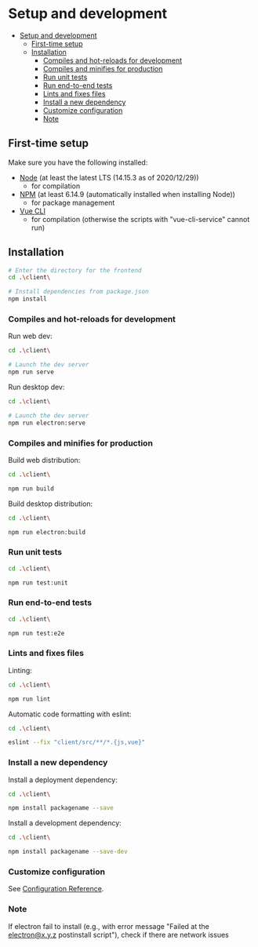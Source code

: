 # Setup and development

- [Setup and development](#setup-and-development)
  - [First-time setup](#first-time-setup)
  - [Installation](#installation)
    - [Compiles and hot-reloads for development](#compiles-and-hot-reloads-for-development)
    - [Compiles and minifies for production](#compiles-and-minifies-for-production)
    - [Run unit tests](#run-unit-tests)
    - [Run end-to-end tests](#run-end-to-end-tests)
    - [Lints and fixes files](#lints-and-fixes-files)
    - [Install a new dependency](#install-a-new-dependency)
    - [Customize configuration](#customize-configuration)
    - [Note](#note)

## First-time setup

Make sure you have the following installed:

- [Node](https://nodejs.org/en/) (at least the latest LTS (14.15.3 as of 2020/12/29))
  - for compilation
- [NPM](https://www.npmjs.com/get-npm) (at least 6.14.9 (automatically installed when installing Node))
  - for package management
- [Vue CLI](https://cli.vuejs.org/)
  - for compilation (otherwise the scripts with "vue-cli-service" cannot run)

## Installation

```bash
# Enter the directory for the frontend
cd .\client\

# Install dependencies from package.json
npm install
```

### Compiles and hot-reloads for development

Run web dev:

```bash
cd .\client\

# Launch the dev server
npm run serve
```

Run desktop dev:

```bash
cd .\client\

# Launch the dev server
npm run electron:serve
```

### Compiles and minifies for production

Build web distribution:

```bash
cd .\client\

npm run build
```

Build desktop distribution:

```bash
cd .\client\

npm run electron:build
```

### Run unit tests

```bash
cd .\client\

npm run test:unit
```

### Run end-to-end tests

```bash
cd .\client\

npm run test:e2e
```

### Lints and fixes files

Linting:

```bash
cd .\client\

npm run lint
```

Automatic code formatting with eslint:

```bash
cd .\client\

eslint --fix "client/src/**/*.{js,vue}"
```

### Install a new dependency

Install a deployment dependency:

```bash
cd .\client\

npm install packagename --save
```

Install a development dependency:

```bash
cd .\client\

npm install packagename --save-dev
```

### Customize configuration

See [Configuration Reference](https://cli.vuejs.org/config/).

### Note

If electron fail to install (e.g., with error message "Failed at the electron@x.y.z postinstall script"), check if there are network issues
